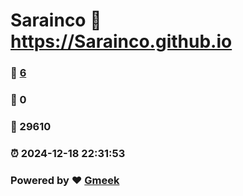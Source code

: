 # Sarainco :link: https://Sarainco.github.io 
### :page_facing_up: [6](https://Sarainco.github.io/tag.html) 
### :speech_balloon: 0 
### :hibiscus: 29610 
### :alarm_clock: 2024-12-18 22:31:53 
### Powered by :heart: [Gmeek](https://github.com/Meekdai/Gmeek)
